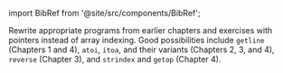 import BibRef from '@site/src/components/BibRef';

Rewrite appropriate programs from earlier chapters and exercises
with pointers instead of array indexing. Good possibilities include `getline`
(Chapters 1 and 4), `atoi`, `itoa`, and their variants (Chapters 2, 3, and 4),
`reverse` (Chapter 3), and `strindex` and `getop` (Chapter 4). <BibRef id='KR1988' pages='p. 107'></BibRef>